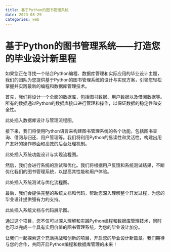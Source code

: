 ```yaml
---
title: 基于Python的图书管理系统
date: 2023-08-29
categories: web
---
```

# 基于Python的图书管理系统——打造您的毕业设计新里程

如果您正在寻找一个结合Python编程、数据库管理和实际应用的毕业设计主题，我们的团队为您提供基于Python的图书管理系统的设计与实现方案，引领您轻松掌握并实践最新的编程和数据库管理技术。

首先，我们将设计一个全面的数据库，包括图书数据、用户数据以及借阅数据等。所有的数据通过Python的数据库接口进行管理和操作，以保证数据的稳定性和安全性。

此处插入数据库设计与管理流程图。

接下来，我们将使用Python语言来构建图书管理系统的各个功能，包括图书查询、借阅与归还、用户管理等。我们将利用Python的易读性和灵活性，构建出用户友好的操作界面和高效的后台处理机制。

此处插入系统功能设计与实现流程图。

然后，我们会进行系统的测试和优化。我们将根据用户反馈和系统测试结果，不断优化我们的图书管理系统，以提高其性能和用户体验。

此处插入系统测试与优化流程图。

最后，我们会提供完整的系统文档和代码，帮助您深入理解整个开发过程，为您的毕业设计提供强有力的支持。

此处插入系统文档与代码展示图。

通过这个项目，您不仅可以深入理解和实践Python编程和数据库管理技术，同时也可以完成一个具有实用价值的图书管理系统，为您的毕业设计加分。

让我们一起探索这个充满挑战和创新的项目，开启您的毕业设计新篇章。我们期待与您的合作，共同开启Python编程和数据库管理的未来！